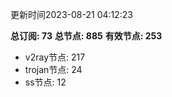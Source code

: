 更新时间2023-08-21 04:12:23

**总订阅: 73**
**总节点: 885**
**有效节点: 253**
- v2ray节点: 217
- trojan节点: 24
- ss节点: 12
